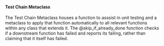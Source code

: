 #### Test Chain Metaclass
The Test Chain Metaclass houses a function to asssist in unit testing
and a metaclass to apply that function automatically to all relevant
functions within any class that extends it. The @skip_if_already_done
function checks if a downstream function has failed and reports its
failing, rather than claiming that it itself has failed.
